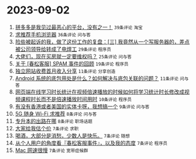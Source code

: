 # 2023-09-02

1. [拼多多是我见过最恶心的平台，没有之一！](https://www.v2ex.com/t/970281) `39条评论` `淘宝`
1. [求推荐手机浏览器](https://www.v2ex.com/t/970283) `36条评论` `问与答`
1. [险些被起诉的我，做了这份工作的复盘：[三] 我竟然从一个写服务器的，差点被公司领导给转成了电焊工](https://www.v2ex.com/t/970291) `29条评论` `程序员`
1. [大佬们，现在买房就一定要维权吗？](https://www.v2ex.com/t/970297) `25条评论` `问与答`
1. [关于 [春松客服] SPAM 事件的回顾](https://www.v2ex.com/t/970315) `19条评论` `程序员`
1. [独立网站收费首月收入分享](https://www.v2ex.com/t/970306) `11条评论` `分享创造`
1. [Android 系统的底包用处是什么？如何解决与底包关联的问题？](https://www.v2ex.com/t/970282) `11条评论` `问与答`
1. [网页端在线学习时长统计在视频倍速播放的时候如何将学习统计时长修改成视频课程时长而不是倍速播放时间用时](https://www.v2ex.com/t/970290) `10条评论` `程序员`
1. [有没有香港或者美国的实体卡呀，我想搞一个](https://www.v2ex.com/t/970286) `9条评论` `问与答`
1. [5G 随身 Wi-Fi 求推荐](https://www.v2ex.com/t/970296) `8条评论` `问与答`
1. [专升本的出路在哪](https://www.v2ex.com/t/970287) `8条评论` `职场话题`
1. [大家给我估个价](https://www.v2ex.com/t/970307) `7条评论` `求职`
1. [喝酒，大部分是消愁，少数人是快乐。](https://www.v2ex.com/t/970295) `7条评论` `随想`
1. [从个人用户的角度看『春松客服事件』，以及我的态度](https://www.v2ex.com/t/970292) `7条评论` `程序员`
1. [Mac 网速很慢](https://www.v2ex.com/t/970284) `7条评论` `宽带症候群`
